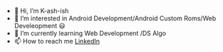 - 👋 Hi, I’m K-ash-ish
- 👀 I’m interested in Android Development/Android Custom Roms/Web Develeopment :smiley:
- 🌱 I’m currently learning Web Development /DS Algo
- 📫 How to reach me [LinkedIn](https://www.linkedin.com/in/kashish-sondhiya-969120198/)

<!---
K-ash-ish/K-ash-ish is a ✨ special ✨ repository because its `README.md` (this file) appears on your GitHub profile.
You can click the Preview link to take a look at your changes.
--->
